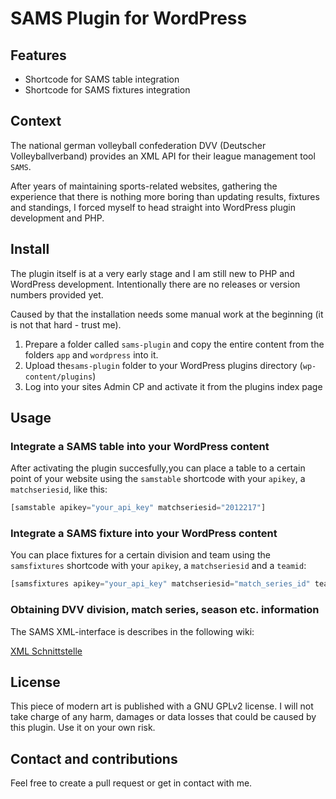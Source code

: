 # SAMS Plugin for WordPress

## Features

* Shortcode for SAMS table integration
* Shortcode for SAMS fixtures integration

## Context

The national german volleyball confederation DVV (Deutscher Volleyballverband) provides an XML API for their league management tool `SAMS`.

After years of maintaining sports-related websites, gathering the experience that there is nothing more boring than updating results, fixtures and standings, I forced myself to head straight into WordPress plugin development and PHP.

## Install

The plugin itself is at a very early stage and I am still new to PHP and WordPress development. Intentionally there are no releases or version numbers provided yet.

Caused by that the installation needs some manual work at the beginning (it is not that hard - trust me).

1. Prepare a folder called `sams-plugin` and copy the entire content from the folders `app` and `wordpress` into it.
1. Upload the`sams-plugin` folder to your WordPress plugins directory (`wp-content/plugins`)
1. Log into your sites Admin CP and activate it from the plugins index page

## Usage

### Integrate a SAMS table into your WordPress content

After activating the plugin succesfully,you can place a table to a certain point of your website using the `samstable` shortcode with your `apikey`, a `matchseriesid`, like this:

``` php
[samstable apikey="your_api_key" matchseriesid="2012217"]
```

### Integrate a SAMS fixture into your WordPress content

You can place fixtures for a certain division and team using the `samsfixtures` shortcode with your `apikey`, a `matchseriesid` and a `teamid`:

``` php
[samsfixtures apikey="your_api_key" matchseriesid="match_series_id" teamid="your_team_id"]
```

### Obtaining DVV division, match series, season etc. information

The SAMS XML-interface is describes in the following wiki:

[XML Schnittstelle](http://wiki.sams-server.de/wiki/XML-Schnittstelle#Spielplan_und_Ergebnisse)

## License

This piece of modern art is published with a GNU GPLv2 license. I will not take charge of any harm, damages or data losses that could be caused by this plugin. Use it on your own risk.

## Contact and contributions

Feel free to create a pull request or get in contact with me.
